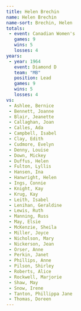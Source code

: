 ```yaml
---
title: Helen Brechin
name: Helen Brechin
name-sort: Brechin, Helen
totals:
 - event: Canadian Women's
   games: 9
   wins: 5
   losses: 4
years:
 - year: 1964
   event: Diamond D
   team: "MB"
   position: Lead
   games: 9
   wins: 5
   losses: 4
vs:
 - Ashlee, Bernice
 - Bennett, Joanne
 - Blair, Jeanette
 - Callaghan, Joan
 - Calles, Ada
 - Campbell, Isabel
 - Clay, Edith
 - Cudmore, Evelyn
 - Denny, Louise
 - Down, Mickey
 - Duffus, Helen
 - Fulton, Lyllis
 - Hansen, Ina
 - Hanwright, Helen
 - Ings, Connie
 - Knight, Kay
 - Krug, Kay
 - Leith, Isabel
 - Lenihan, Geraldine
 - Lewis, Ruth
 - Manning, Russ
 - May, Elsie
 - McKenzie, Sheila
 - Miller, Joyce
 - Nicholson, Mary
 - Nickerson, Jean
 - Orser, Anne
 - Perkin, Janet
 - Phillips, Anne
 - Pilson, Shirley
 - Roberts, Alice
 - Rockwell, Marjorie
 - Shaw, May
 - Snow, Irene
 - Tanton, Phillippa Jane
 - Thomas, Doreen
---
```

